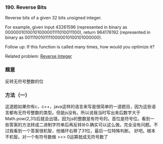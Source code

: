 ### 190\. Reverse Bits

Reverse bits of a given 32 bits unsigned integer.

For example, given input 43261596 (represented in binary as 00000010100101000001111010011100), return 964176192 (represented in binary as 00111001011110000010100101000000).

Follow up:
If this function is called many times, how would you optimize it?

Related problem: [Reverse Integer](https://leetcode.com/problems/reverse-integer/)

### 题意
反转无符号整数的位

### 方法（一）
这道题如果你有c，c++，java这样的语言来写是很简单的一道题目，因为这些语言都有无符号整数的类型。但是js没有。所以说我当时写出来后数字大于Math.pow(2,31)后就会出错。因为js的整数是有符号的。首位是符号位。看到一些答案的方法转成二进制字符串后再反转补0.确实可以这么做。完全没有问题。不过我看到一个答案很机智，他循环右移了31位，最后一位特殊判断。
好吧。根本不机智。对一个有符号数做 >>> 0运算就成无符号数了